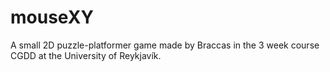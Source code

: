 # mouseXY
A small 2D puzzle-platformer game made by Braccas in the 3 week course CGDD at the University of Reykjavík.

